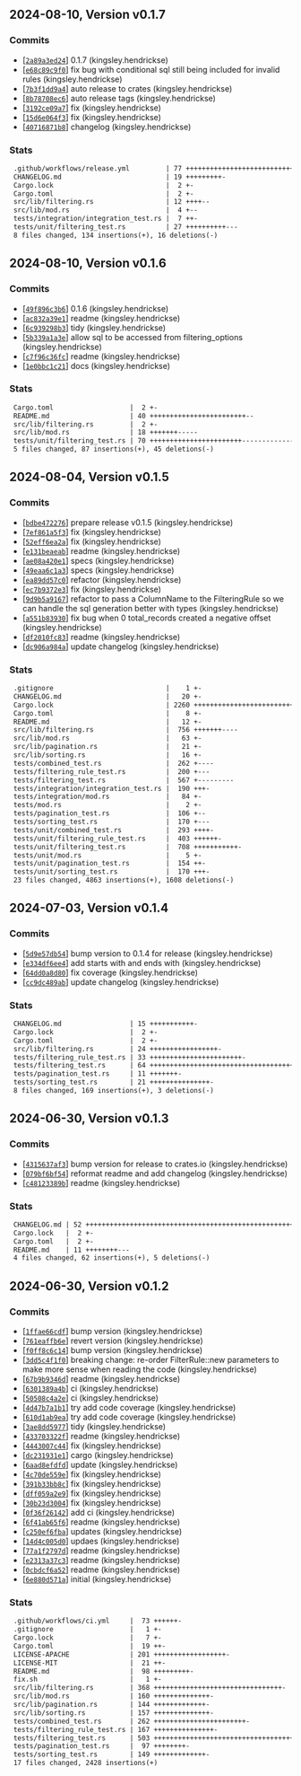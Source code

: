 ## 2024-08-10, Version v0.1.7
### Commits
- [[`2a89a3ed24`](https://github.com/kingsleyh/pg_filters/commit/2a89a3ed242e82caf56f7ace3b7fc4c4d6aae16d)] 0.1.7 (kingsley.hendrickse)
- [[`e68c89c9f0`](https://github.com/kingsleyh/pg_filters/commit/e68c89c9f0baa6ecfcfb49757f3de862fc38d156)] fix bug with conditional sql still being included for invalid rules (kingsley.hendrickse)
- [[`7b3f1dd9a4`](https://github.com/kingsleyh/pg_filters/commit/7b3f1dd9a4ce3737ec09b1263d1fb858e2879474)] auto release to crates (kingsley.hendrickse)
- [[`8b78708ec6`](https://github.com/kingsleyh/pg_filters/commit/8b78708ec60a3bae3caf274ad9a29ac9963fb8b3)] auto release tags (kingsley.hendrickse)
- [[`3192ce09a7`](https://github.com/kingsleyh/pg_filters/commit/3192ce09a7409093a7bb090dd57e3251b2b2b4bb)] fix (kingsley.hendrickse)
- [[`15d6e064f3`](https://github.com/kingsleyh/pg_filters/commit/15d6e064f37fbd8bd6e5ba621f50ff08a6daf33c)] fix (kingsley.hendrickse)
- [[`40716871b8`](https://github.com/kingsleyh/pg_filters/commit/40716871b8e3fbdc20c123121578e34a678a9ddd)] changelog (kingsley.hendrickse)

### Stats
```diff
 .github/workflows/release.yml         | 77 ++++++++++++++++++++++++++++++++++++-
 CHANGELOG.md                          | 19 +++++++++-
 Cargo.lock                            |  2 +-
 Cargo.toml                            |  2 +-
 src/lib/filtering.rs                  | 12 ++++--
 src/lib/mod.rs                        |  4 +--
 tests/integration/integration_test.rs |  7 ++-
 tests/unit/filtering_test.rs          | 27 ++++++++++---
 8 files changed, 134 insertions(+), 16 deletions(-)
```

## 2024-08-10, Version v0.1.6
### Commits
- [[`49f896c3b6`](https://github.com/kingsleyh/pg_filters/commit/49f896c3b6e24cdd934226ddc5382779ce013b46)] 0.1.6 (kingsley.hendrickse)
- [[`ac832a39e1`](https://github.com/kingsleyh/pg_filters/commit/ac832a39e1e17b20c4cd033b0200bfeb3fd3f89c)] readme (kingsley.hendrickse)
- [[`6c939298b3`](https://github.com/kingsleyh/pg_filters/commit/6c939298b3b163fb93ffb12040ecd14b910c2cd8)] tidy (kingsley.hendrickse)
- [[`5b339a1a3e`](https://github.com/kingsleyh/pg_filters/commit/5b339a1a3e60c7c64f78b2d1bfc9d9f3c43e3bcc)] allow sql to be accessed from filtering_options (kingsley.hendrickse)
- [[`c7f96c36fc`](https://github.com/kingsleyh/pg_filters/commit/c7f96c36fc82fb0ea20a9f152e15a8297ed4695e)] readme (kingsley.hendrickse)
- [[`1e0bbc1c21`](https://github.com/kingsleyh/pg_filters/commit/1e0bbc1c21b83f7ba77816dbaf8eecc9bf673b30)] docs (kingsley.hendrickse)

### Stats
```diff
 Cargo.toml                   |  2 +-
 README.md                    | 40 ++++++++++++++++++++++++--
 src/lib/filtering.rs         |  2 +-
 src/lib/mod.rs               | 18 +++++++-----
 tests/unit/filtering_test.rs | 70 +++++++++++++++++++++++----------------------
 5 files changed, 87 insertions(+), 45 deletions(-)
```

## 2024-08-04, Version v0.1.5
### Commits
- [[`bdbe472276`](https://github.com/kingsleyh/pg_filters/commit/bdbe472276e0e814bd2a58f7e06b6307c343e8c8)] prepare release v0.1.5 (kingsley.hendrickse)
- [[`7ef861a5f3`](https://github.com/kingsleyh/pg_filters/commit/7ef861a5f34b012261f42269c0f60868e70c216d)] fix (kingsley.hendrickse)
- [[`52eff6ea2a`](https://github.com/kingsleyh/pg_filters/commit/52eff6ea2ac1cd1c27e1cb7def1a3436150ae13d)] fix (kingsley.hendrickse)
- [[`e131beaeab`](https://github.com/kingsleyh/pg_filters/commit/e131beaeab556147be1b0ca9d7e6434053d6f450)] readme (kingsley.hendrickse)
- [[`ae08a420e1`](https://github.com/kingsleyh/pg_filters/commit/ae08a420e14906c4e906143e932ca7c444121d55)] specs (kingsley.hendrickse)
- [[`49eaa6c1a3`](https://github.com/kingsleyh/pg_filters/commit/49eaa6c1a337f2880c1719893de4a99ffc016a3f)] specs (kingsley.hendrickse)
- [[`ea89dd57c0`](https://github.com/kingsleyh/pg_filters/commit/ea89dd57c08226940be21805ae10e274248a8067)] refactor (kingsley.hendrickse)
- [[`ec7b9372e3`](https://github.com/kingsleyh/pg_filters/commit/ec7b9372e3dcf2080c05dfa4d65946cda78deddd)] fix (kingsley.hendrickse)
- [[`9d9b5a9167`](https://github.com/kingsleyh/pg_filters/commit/9d9b5a916776d473bd7b01a393864d196113a5c4)] refactor to pass a ColumnName to the FilteringRule so we can handle the sql generation better with types (kingsley.hendrickse)
- [[`a551b83930`](https://github.com/kingsleyh/pg_filters/commit/a551b83930a8e2d3bf2278694e2a6d66e053ff07)] fix bug when 0 total_records created a negative offset (kingsley.hendrickse)
- [[`df2010fc83`](https://github.com/kingsleyh/pg_filters/commit/df2010fc8389712a7db73ac295de8412ab406435)] readme (kingsley.hendrickse)
- [[`dc906a984a`](https://github.com/kingsleyh/pg_filters/commit/dc906a984a3d349272ec391ac59a4603b9182388)] update changelog (kingsley.hendrickse)

### Stats
```diff
 .gitignore                            |    1 +-
 CHANGELOG.md                          |   20 +-
 Cargo.lock                            | 2260 ++++++++++++++++++++++++++++++++++-
 Cargo.toml                            |    8 +-
 README.md                             |   12 +-
 src/lib/filtering.rs                  |  756 +++++++----
 src/lib/mod.rs                        |   63 +-
 src/lib/pagination.rs                 |   21 +-
 src/lib/sorting.rs                    |   16 +-
 tests/combined_test.rs                |  262 +----
 tests/filtering_rule_test.rs          |  200 +---
 tests/filtering_test.rs               |  567 +---------
 tests/integration/integration_test.rs |  190 +++-
 tests/integration/mod.rs              |   84 +-
 tests/mod.rs                          |    2 +-
 tests/pagination_test.rs              |  106 +--
 tests/sorting_test.rs                 |  170 +---
 tests/unit/combined_test.rs           |  293 ++++-
 tests/unit/filtering_rule_test.rs     |  403 ++++++-
 tests/unit/filtering_test.rs          |  708 +++++++++++-
 tests/unit/mod.rs                     |    5 +-
 tests/unit/pagination_test.rs         |  154 ++-
 tests/unit/sorting_test.rs            |  170 +++-
 23 files changed, 4863 insertions(+), 1608 deletions(-)
```

## 2024-07-03, Version v0.1.4
### Commits
- [[`5d9e57db54`](https://github.com/kingsleyh/pg_filters/commit/5d9e57db5427272adeb85af646dd6f5e59f38263)] bump version to 0.1.4 for release (kingsley.hendrickse)
- [[`e334df6ee4`](https://github.com/kingsleyh/pg_filters/commit/e334df6ee482797f7a0fadee0ce9f0ac30f8dc71)] add starts with and ends with (kingsley.hendrickse)
- [[`64dd0a8d80`](https://github.com/kingsleyh/pg_filters/commit/64dd0a8d809a6386f5115eab4b410b2979ead093)] fix coverage (kingsley.hendrickse)
- [[`cc9dc489ab`](https://github.com/kingsleyh/pg_filters/commit/cc9dc489abb06e5029f03fe92813d1b925813ec4)] update changelog (kingsley.hendrickse)

### Stats
```diff
 CHANGELOG.md                 | 15 +++++++++++-
 Cargo.lock                   |  2 +-
 Cargo.toml                   |  2 +-
 src/lib/filtering.rs         | 24 +++++++++++++++++-
 tests/filtering_rule_test.rs | 33 +++++++++++++++++++++++-
 tests/filtering_test.rs      | 64 +++++++++++++++++++++++++++++++++++++++++++++-
 tests/pagination_test.rs     | 11 +++++++-
 tests/sorting_test.rs        | 21 +++++++++++++++-
 8 files changed, 169 insertions(+), 3 deletions(-)
```

## 2024-06-30, Version v0.1.3
### Commits
- [[`4315637af3`](https://github.com/kingsleyh/pg_filters/commit/4315637af35545f83ab2af2c10c94c59dc7c9921)] bump version for release to crates.io (kingsley.hendrickse)
- [[`079bf6bf54`](https://github.com/kingsleyh/pg_filters/commit/079bf6bf544fdd3b94f9427b572587f3859fe724)] reformat readme and add changelog (kingsley.hendrickse)
- [[`c48123389b`](https://github.com/kingsleyh/pg_filters/commit/c48123389b6e4232c8d1acaf80581f5629a3f3d1)] readme (kingsley.hendrickse)

### Stats
```diff
 CHANGELOG.md | 52 ++++++++++++++++++++++++++++++++++++++++++++++++++++
 Cargo.lock   |  2 +-
 Cargo.toml   |  2 +-
 README.md    | 11 ++++++++---
 4 files changed, 62 insertions(+), 5 deletions(-)
```

## 2024-06-30, Version v0.1.2
### Commits
- [[`1ffae66cdf`](https://github.com/kingsleyh/pg_filters/commit/1ffae66cdf10a5b18a7e76b004c3912c554a17f2)] bump version (kingsley.hendrickse)
- [[`761eaffb6e`](https://github.com/kingsleyh/pg_filters/commit/761eaffb6ed28723911c9adb9984a24d1aa7b0c1)] revert version (kingsley.hendrickse)
- [[`f0ff8c6c14`](https://github.com/kingsleyh/pg_filters/commit/f0ff8c6c14a54bcd1f95505cb5344f5854bd3a34)] bump version (kingsley.hendrickse)
- [[`3dd5c4f1f0`](https://github.com/kingsleyh/pg_filters/commit/3dd5c4f1f056502e8fa021aaa525c107208310c6)] breaking change: re-order FilterRule::new parameters to make more sense when reading the code (kingsley.hendrickse)
- [[`67b9b9346d`](https://github.com/kingsleyh/pg_filters/commit/67b9b9346dfd5cfed1b51acf7dc89254fa4cf83c)] readme (kingsley.hendrickse)
- [[`6301389a4b`](https://github.com/kingsleyh/pg_filters/commit/6301389a4ba5f6af8b130b033ec52e2bdb864469)] ci (kingsley.hendrickse)
- [[`50508c4a2e`](https://github.com/kingsleyh/pg_filters/commit/50508c4a2ebebf9019082e92ff36fd8af5cbdc24)] ci (kingsley.hendrickse)
- [[`4d47b7a1b1`](https://github.com/kingsleyh/pg_filters/commit/4d47b7a1b1e8fa5593750c78739761a5b45d072e)] try add code coverage (kingsley.hendrickse)
- [[`610d1ab9ea`](https://github.com/kingsleyh/pg_filters/commit/610d1ab9ea33c74d13b6fd773073d0ca0e77da47)] try add code coverage (kingsley.hendrickse)
- [[`3ae8dd5977`](https://github.com/kingsleyh/pg_filters/commit/3ae8dd5977ee5e39956b0643b79f8354b9ea96c9)] tidy (kingsley.hendrickse)
- [[`433703322f`](https://github.com/kingsleyh/pg_filters/commit/433703322fa70fe2188f10c5dd84371b19f3ae4c)] readme (kingsley.hendrickse)
- [[`4443007c44`](https://github.com/kingsleyh/pg_filters/commit/4443007c4460a0b756f1b422c7c9d007cdce37ae)] fix (kingsley.hendrickse)
- [[`dc231931e1`](https://github.com/kingsleyh/pg_filters/commit/dc231931e1035084a4048ec085b028dd3e58efe6)] cargo (kingsley.hendrickse)
- [[`6aad8efdfd`](https://github.com/kingsleyh/pg_filters/commit/6aad8efdfd4582bc7d2c96dd1b8241852d8fd0d0)] update (kingsley.hendrickse)
- [[`4c70de559e`](https://github.com/kingsleyh/pg_filters/commit/4c70de559ed6de695fa294e0cd6731c941725386)] fix (kingsley.hendrickse)
- [[`391b33bb8c`](https://github.com/kingsleyh/pg_filters/commit/391b33bb8c23a82a589893d4b6fd6d9b58682304)] fix (kingsley.hendrickse)
- [[`dff059a2e9`](https://github.com/kingsleyh/pg_filters/commit/dff059a2e95f5c96c7a8801971eecda41e5de68e)] fix (kingsley.hendrickse)
- [[`30b23d3004`](https://github.com/kingsleyh/pg_filters/commit/30b23d3004ef3deff3ddfb75c25c4c6b62836a52)] fix (kingsley.hendrickse)
- [[`0f36f26142`](https://github.com/kingsleyh/pg_filters/commit/0f36f261424cd63466ce54f5a580bc1aaa2aa13f)] add ci (kingsley.hendrickse)
- [[`6f41ab65f6`](https://github.com/kingsleyh/pg_filters/commit/6f41ab65f66eb1479abbd66fb8e99f291a14c4e7)] readme (kingsley.hendrickse)
- [[`c250ef6fba`](https://github.com/kingsleyh/pg_filters/commit/c250ef6fba352c58e4b63181be497a5fa7d19286)] updates (kingsley.hendrickse)
- [[`14d4c005d0`](https://github.com/kingsleyh/pg_filters/commit/14d4c005d0f0399b8174d8fab28f0d91e891f052)] updaes (kingsley.hendrickse)
- [[`77a1f2797d`](https://github.com/kingsleyh/pg_filters/commit/77a1f2797d0a4ff74a4a6ca1957fa5e07bdaf28c)] readme (kingsley.hendrickse)
- [[`e2313a37c3`](https://github.com/kingsleyh/pg_filters/commit/e2313a37c38d6d5b5a2ee0ac1588527af9e79c1e)] readme (kingsley.hendrickse)
- [[`0cbdcf6a52`](https://github.com/kingsleyh/pg_filters/commit/0cbdcf6a523b04b208fce704e49f69b762ac8de9)] readme (kingsley.hendrickse)
- [[`6e880d571a`](https://github.com/kingsleyh/pg_filters/commit/6e880d571a7d1a5dc0c82d351188ed622e919310)] initial (kingsley.hendrickse)

### Stats
```diff
 .github/workflows/ci.yml     |  73 ++++++-
 .gitignore                   |   1 +-
 Cargo.lock                   |   7 +-
 Cargo.toml                   |  19 ++-
 LICENSE-APACHE               | 201 ++++++++++++++++++-
 LICENSE-MIT                  |  21 ++-
 README.md                    |  98 +++++++++-
 fix.sh                       |   1 +-
 src/lib/filtering.rs         | 368 ++++++++++++++++++++++++++++++++-
 src/lib/mod.rs               | 160 ++++++++++++++-
 src/lib/pagination.rs        | 144 +++++++++++++-
 src/lib/sorting.rs           | 157 ++++++++++++++-
 tests/combined_test.rs       | 262 +++++++++++++++++++++++-
 tests/filtering_rule_test.rs | 167 +++++++++++++++-
 tests/filtering_test.rs      | 503 ++++++++++++++++++++++++++++++++++++++++++++-
 tests/pagination_test.rs     |  97 ++++++++-
 tests/sorting_test.rs        | 149 +++++++++++++-
 17 files changed, 2428 insertions(+)
```


